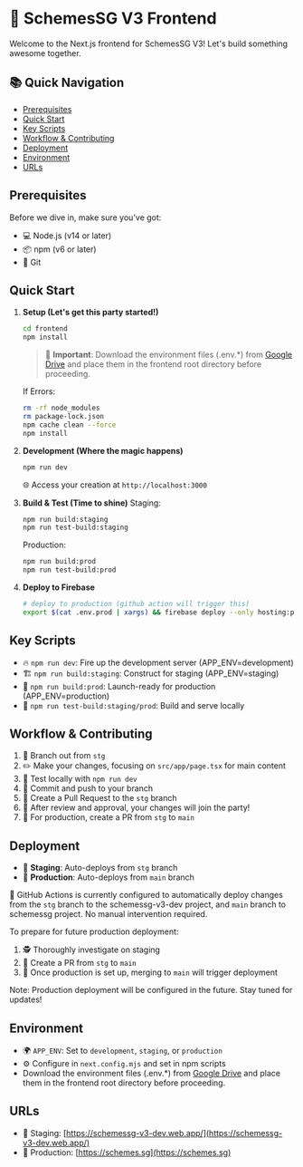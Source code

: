# 🚀 SchemesSG V3 Frontend

Welcome to the Next.js frontend for SchemesSG V3! Let's build something awesome together.

## 📚 Quick Navigation
- [Prerequisites](#prerequisites)
- [Quick Start](#quick-start)
- [Key Scripts](#key-scripts)
- [Workflow & Contributing](#workflow--contributing)
- [Deployment](#deployment)
- [Environment](#environment)
- [URLs](#urls)

## Prerequisites

Before we dive in, make sure you've got:
- 💻 Node.js (v14 or later)
- 📦 npm (v6 or later)
- 🐙 Git

## Quick Start

1. **Setup (Let's get this party started!)**
   ```bash
   cd frontend
   npm install
   ```

   > 🔑 **Important**: Download the environment files (.env.*) from [Google Drive](https://drive.google.com/drive/u/2/folders/1RtqR8vZtjMrgqIGa-uQEZJa9x4dL3z4U) and place them in the frontend root directory before proceeding.

   If Errors:
   ```bash
   rm -rf node_modules
   rm package-lock.json
   npm cache clean --force
   npm install
   ```

2. **Development (Where the magic happens)**
   ```bash
   npm run dev
   ```
   🌐 Access your creation at `http://localhost:3000`

3. **Build & Test (Time to shine)**
   Staging:
   ```bash
   npm run build:staging
   npm run test-build:staging
   ```
   Production:
   ```bash
   npm run build:prod
   npm run test-build:prod
   ```
4. **Deploy to Firebase**
   ```bash
   # deploy to production (github action will trigger this)
   export $(cat .env.prod | xargs) && firebase deploy --only hosting:prod --project schemessg
   ```


## Key Scripts

- 🔥 `npm run dev`: Fire up the development server (APP_ENV=development)
- 🏗️ `npm run build:staging`: Construct for staging (APP_ENV=staging)
- 🚀 `npm run build:prod`: Launch-ready for production (APP_ENV=production)
- 🧪 `npm run test-build:staging/prod`: Build and serve locally

## Workflow & Contributing

1. 🌿 Branch out from `stg`
2. ✏️ Make your changes, focusing on `src/app/page.tsx` for main content
3. 🧪 Test locally with `npm run dev`
4. 💾 Commit and push to your branch
5. 🙋 Create a Pull Request to the `stg` branch
6. 👀 After review and approval, your changes will join the party!
7. 🚀 For production, create a PR from `stg` to `main`

## Deployment

- 🚦 **Staging**: Auto-deploys from `stg` branch
- 🚀 **Production**: Auto-deploys from `main` branch

🤖 GitHub Actions is currently configured to automatically deploy changes from the `stg` branch to the schemessg-v3-dev project, and `main` branch to schemessg project. No manual intervention required.

To prepare for future production deployment:
1. 🕵️ Thoroughly investigate on staging
2. 📝 Create a PR from `stg` to `main`
3. 🎉 Once production is set up, merging to `main` will trigger deployment

Note: Production deployment will be configured in the future. Stay tuned for updates!

## Environment

- 🌍 `APP_ENV`: Set to `development`, `staging`, or `production`
- ⚙️ Configure in `next.config.mjs` and set in npm scripts
- Download the environment files (.env.*) from [Google Drive](https://drive.google.com/drive/u/2/folders/1RtqR8vZtjMrgqIGa-uQEZJa9x4dL3z4U) and place them in the frontend root directory before proceeding.

## URLs

- 🧪 Staging: [https://schemessg-v3-dev.web.app/](https://schemessg-v3-dev.web.app/)
- 🚀 Production: [https://schemes.sg](https://schemes.sg)

